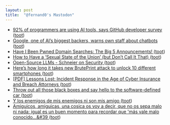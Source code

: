 ```yaml
---
layout: post
title:  "@fernand0's Mastodon"
---
```

*  [92% of programmers are using AI tools, says GitHub developer survey ](https://www.zdnet.com/article/github-developer-survey-finds-92-of-programmers-using-ai-tools) ([toot](https://mastodon.social/@fernand0/110600128769057813))
*  [Google, one of AI’s biggest backers, warns own staff about chatbots ](https://www.reuters.com/technology/google-one-ais-biggest-backers-warns-own-staff-about-chatbots-2023-06-15) ([toot](https://mastodon.social/@fernand0/110599976738597958))
*  [Have I Been Pwned Domain Searches: The Big 5 Announcements! ](https://www.troyhunt.com/have-i-been-pwned-domain-searches-the-big-5-announcements) ([toot](https://mastodon.social/@fernand0/110599631319908367))
*  [How to Have a ‘Sexual State of the Union’ (but Don’t Call It That) ](https://lifehacker.com/how-to-have-a-sexual-state-of-the-union-but-don-t-ca-185053613) ([toot](https://mastodon.social/@fernand0/110599463998928141))
*  [Open-Source LLMs - Schneier on Security ](https://www.schneier.com/blog/archives/2023/06/open-source-llms.htm) ([toot](https://mastodon.social/@fernand0/110599170056912501))
*  [Here’s how long it takes new BrutePrint attack to unlock 10 different smartphones ](https://arstechnica.com/information-technology/2023/05/hackers-can-brute-force-fingerprint-authentication-of-android-devices) ([toot](https://mastodon.social/@fernand0/110598934195926485))
*  [[PDF] Lessons Lost: Incident Response in the Age of Cyber Insurance and Breach Attorneys   ](https://www.usenix.org/system/files/sec23fall-prepub-292-woods.pdf) ([toot](https://mastodon.social/@fernand0/110598801220011919))
*  [Throw out all those black boxes and say hello to the software-defined car ](https://arstechnica.com/cars/2023/05/throw-out-all-those-black-boxes-and-say-hello-to-the-software-defined-car) ([toot](https://mastodon.social/@fernand0/110598522492971210))
*  [Y los enemigos de mis enemigos ni son mis amigo ](https://mastodon.social/@fernand0/110598491457374218) ([toot](https://mastodon.social/@fernand0/110598491457374218))
*  [Amiguicos, amiguicas, una cosica os voy a decir, que no os sepa malo ni nada: igual es un buen momento para recordar que &#39;más vale malo conocido...&#39 ](https://mastodon.social/@fernand0/110598322403436148) ([toot](https://mastodon.social/@fernand0/110598322403436148))
